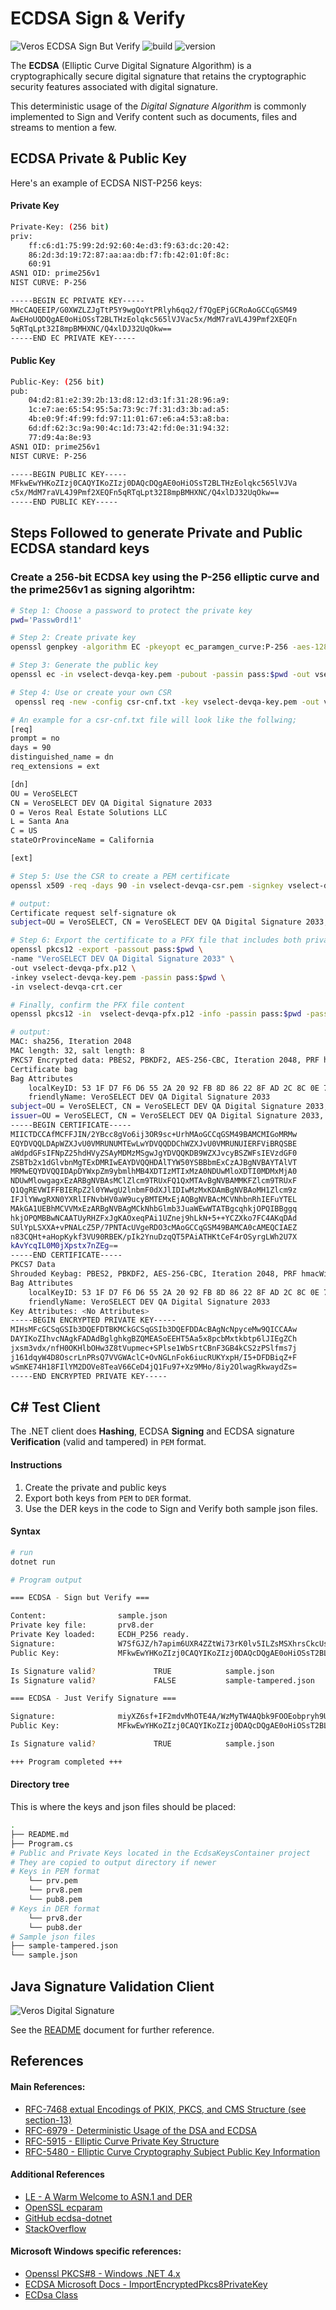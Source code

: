 # ECDSA Sign & Verify

![Veros ECDSA Sign But Verify](project.svg)
![build](build.svg)
![version](version.svg)

The **ECDSA** (Elliptic Curve Digital Signature Algorithm) is a cryptographically secure digital signature that retains the cryptographic security features associated with digital signature.

This deterministic usage of the *Digital Signature Algorithm* is commonly implemented to Sign and Verify content such as documents, files and streams to mention a few.

## ECDSA Private & Public Key 

Here's an example of ECDSA NIST-P256 keys:

#### Private Key

```sh
Private-Key: (256 bit)
priv:
    ff:c6:d1:75:99:2d:92:60:4e:d3:f9:63:dc:20:42:
    86:2d:3d:19:72:87:aa:aa:db:f7:fb:42:01:0f:8c:
    60:91
ASN1 OID: prime256v1
NIST CURVE: P-256

-----BEGIN EC PRIVATE KEY-----
MHcCAQEEIP/G0XWZLZJgTtP5Y9wgQoYtPRlyh6qq2/f7QgEPjGCRoAoGCCqGSM49
AwEHoUQDQgAE0oHiOSsT2BLTHzEolqkc565lVJVac5x/MdM7raVL4J9Pmf2XEQFn
5qRTqLpt32I8mpBMHXNC/Q4xlDJ32UqOkw==
-----END EC PRIVATE KEY-----
```

#### Public Key

```sh
Public-Key: (256 bit)
pub:
    04:d2:81:e2:39:2b:13:d8:12:d3:1f:31:28:96:a9:
    1c:e7:ae:65:54:95:5a:73:9c:7f:31:d3:3b:ad:a5:
    4b:e0:9f:4f:99:fd:97:11:01:67:e6:a4:53:a8:ba:
    6d:df:62:3c:9a:90:4c:1d:73:42:fd:0e:31:94:32:
    77:d9:4a:8e:93
ASN1 OID: prime256v1
NIST CURVE: P-256

-----BEGIN PUBLIC KEY-----
MFkwEwYHKoZIzj0CAQYIKoZIzj0DAQcDQgAE0oHiOSsT2BLTHzEolqkc565lVJVa
c5x/MdM7raVL4J9Pmf2XEQFn5qRTqLpt32I8mpBMHXNC/Q4xlDJ32UqOkw==
-----END PUBLIC KEY-----
```

## Steps Followed to generate Private and Public ECDSA standard keys

### Create a 256-bit ECDSA key using the P-256 elliptic curve and the __prime256v1__ as signing algorihtm:

```sh
# Step 1: Choose a password to protect the private key
pwd='Passw0rd!1'
```

```sh
# Step 2: Create private key
openssl genpkey -algorithm EC -pkeyopt ec_paramgen_curve:P-256 -aes-128-cbc -pass pass:$pwd -out vselect-devqa-key.pem
```

```sh
# Step 3: Generate the public key
openssl ec -in vselect-devqa-key.pem -pubout -passin pass:$pwd -out vselect-devqa-pub.pem
```

```sh
# Step 4: Use or create your own CSR
 openssl req -new -config csr-cnf.txt -key vselect-devqa-key.pem -out vselect-devqa-csr.pem -passin pass:$pwd

# An example for a csr-cnf.txt file will look like the follwing;
[req]
prompt = no
days = 90
distinguished_name = dn
req_extensions = ext

[dn]
OU = VeroSELECT
CN = VeroSELECT DEV QA Digital Signature 2033
O = Veros Real Estate Solutions LLC
L = Santa Ana
C = US
stateOrProvinceName = California

[ext]

```


```sh
# Step 5: Use the CSR to create a PEM certificate
openssl x509 -req -days 90 -in vselect-devqa-csr.pem -signkey vselect-devqa-key.pem -out vselect-devqa-crt.cer -passin pass:$pwd

# output:
Certificate request self-signature ok
subject=OU = VeroSELECT, CN = VeroSELECT DEV QA Digital Signature 2033, O = Veros Real Estate Solutions LLC, L = Santa Ana, C = US, ST = California
```

```sh
# Step 6: Export the certificate to a PFX file that includes both private and public keys
openssl pkcs12 -export -passout pass:$pwd \
-name "VeroSELECT DEV QA Digital Signature 2033" \
-out vselect-devqa-pfx.p12 \
-inkey vselect-devqa-key.pem -passin pass:$pwd \
-in vselect-devqa-crt.cer
```

```sh
# Finally, confirm the PFX file content
openssl pkcs12 -in  vselect-devqa-pfx.p12 -info -passin pass:$pwd -passout pass:$pwd | less

# output:
MAC: sha256, Iteration 2048
MAC length: 32, salt length: 8
PKCS7 Encrypted data: PBES2, PBKDF2, AES-256-CBC, Iteration 2048, PRF hmacWithSHA256
Certificate bag
Bag Attributes
    localKeyID: 53 1F D7 F6 D6 55 2A 20 92 FB 8D 86 22 8F AD 2C 8C 0E 7F 12
    friendlyName: VeroSELECT DEV QA Digital Signature 2033
subject=OU = VeroSELECT, CN = VeroSELECT DEV QA Digital Signature 2033, O = Veros Real Estate Solutions LLC, L = Santa Ana, C = US, ST = California
issuer=OU = VeroSELECT, CN = VeroSELECT DEV QA Digital Signature 2033, O = Veros Real Estate Solutions LLC, L = Santa Ana, C = US, ST = California
-----BEGIN CERTIFICATE-----
MIICTDCCAfMCFFJIN/2YBcc8gVo6ij3OR9sc+UrhMAoGCCqGSM49BAMCMIGoMRMw
EQYDVQQLDApWZXJvU0VMRUNUMTEwLwYDVQQDDChWZXJvU0VMRUNUIERFViBRQSBE
aWdpdGFsIFNpZ25hdHVyZSAyMDMzMSgwJgYDVQQKDB9WZXJvcyBSZWFsIEVzdGF0
ZSBTb2x1dGlvbnMgTExDMRIwEAYDVQQHDAlTYW50YSBBbmExCzAJBgNVBAYTAlVT
MRMwEQYDVQQIDApDYWxpZm9ybmlhMB4XDTIzMTIxMzA0NDUwMloXDTI0MDMxMjA0
NDUwMlowgagxEzARBgNVBAsMClZlcm9TRUxFQ1QxMTAvBgNVBAMMKFZlcm9TRUxF
Q1QgREVWIFFBIERpZ2l0YWwgU2lnbmF0dXJlIDIwMzMxKDAmBgNVBAoMH1Zlcm9z
IFJlYWwgRXN0YXRlIFNvbHV0aW9ucyBMTEMxEjAQBgNVBAcMCVNhbnRhIEFuYTEL
MAkGA1UEBhMCVVMxEzARBgNVBAgMCkNhbGlmb3JuaWEwWTATBgcqhkjOPQIBBggq
hkjOPQMBBwNCAATUyRHZFxJgKAOxeqPAi1UZnej9hLkN+5++YCZXko7FC4AKqDAd
SUlYpLSXXA+vPNALcZ5P/7PNTAcUVgeRDO3cMAoGCCqGSM49BAMCA0cAMEQCIAEZ
n83CQHt+aHopKykf3VU90RBEK/pIk2YnuDzqQT5PAiATHKtCeF4rOSyrgLWh2U7X
kAvYcqIL0M0jXpstx7nZEg==
-----END CERTIFICATE-----
PKCS7 Data
Shrouded Keybag: PBES2, PBKDF2, AES-256-CBC, Iteration 2048, PRF hmacWithSHA256
Bag Attributes
    localKeyID: 53 1F D7 F6 D6 55 2A 20 92 FB 8D 86 22 8F AD 2C 8C 0E 7F 12
    friendlyName: VeroSELECT DEV QA Digital Signature 2033
Key Attributes: <No Attributes>
-----BEGIN ENCRYPTED PRIVATE KEY-----
MIHsMFcGCSqGSIb3DQEFDTBKMCkGCSqGSIb3DQEFDDAcBAgNcNpyceMw9QICCAAw
DAYIKoZIhvcNAgkFADAdBglghkgBZQMEASoEEHT5Aa5x8pcbMxtkbtp6lJIEgZCh
jxsm3vdx/nfH0OKHlbOHw3Z8tVupmec+SPlse1WbSrtCBnF3GB4kCS2zPSlfms7j
j161dqyW4D8OscrLnPRsQ7VVGWAclC+OvNGLnFok6iucRUKYxpH/I5+DFDBiqZ+F
wSmKE74H18FIlYM2DOVe8TeaV66CeD4jQ1Fu97+Xz9MHo/8iy2OlwagRkwaydZs=
-----END ENCRYPTED PRIVATE KEY-----
```

## C# Test Client

The .NET client does **Hashing**, ECDSA **Signing** and ECDSA signature **Verification** (valid and tampered) in `PEM` format.

#### Instructions

1. Create the private and public keys
1. Export both keys from `PEM` to `DER` format.
1. Use the DER keys in the code to Sign and Verify both sample json files.

#### Syntax

```sh
# run
dotnet run

# Program output

=== ECDSA - Sign but Verify ===

Content:                sample.json
Private key file:       prv8.der
Private Key loaded:     ECDH_P256 ready.
Signature:              W7SfGJZ/h7apim6UXR4ZZtWi73rK0lv5ILZsMSXhrsCkcUsqx6QqAEtDw2d5TLoThU2m88mKYu0igAgRHOM00w==
Public Key:             MFkwEwYHKoZIzj0CAQYIKoZIzj0DAQcDQgAE0oHiOSsT2BLTHzEolqkc565lVJVac5x/MdM7raVL4J9Pmf2XEQFn5qRTqLpt32I8mpBMHXNC/Q4xlDJ32UqOkw==

Is Signature valid?             TRUE            sample.json
Is Signature valid?             FALSE           sample-tampered.json

=== ECDSA - Just Verify Signature ===

Signature:              miyXZ6sf+IF2mdvMhOTE4A/WzMyTW4AQbk9FOOEobpryh9UY1VuqapA2sGn0Jov5cLMv66DksO+gH/RJQP2f6A==
Public Key:             MFkwEwYHKoZIzj0CAQYIKoZIzj0DAQcDQgAE0oHiOSsT2BLTHzEolqkc565lVJVac5x/MdM7raVL4J9Pmf2XEQFn5qRTqLpt32I8mpBMHXNC/Q4xlDJ32UqOkw==

Is Signature valid?             TRUE            sample.json

+++ Program completed +++
```

#### Directory tree

This is where the keys and json files should be placed:

```sh
.
├── README.md
├── Program.cs
# Public and Private Keys located in the EcdsaKeysContainer project
# They are copied to output directory if newer
# Keys in PEM format
    └── prv.pem
    └── prv8.pem
    └── pub8.pem
# Keys in DER format
    └── prv8.der
    └── pub8.der
# Sample json files
├── sample-tampered.json
└── sample.json
```

## Java Signature Validation Client

![Veros Digital Signature](./Figure/verify-java-sample/project.svg)

See the [README](./Figure/verify-java-sample/README.md) document for further reference.

## References

#### Main References:

- [RFC-7468 extual Encodings of PKIX, PKCS, and CMS Structure (see section-13)](https://datatracker.ietf.org/doc/html/rfc7468)
- [RFC-6979 - Deterministic Usage of the DSA and ECDSA](https://datatracker.ietf.org/doc/html/rfc6979)
- [RFC-5915 - Elliptic Curve Private Key Structure](https://datatracker.ietf.org/doc/html/rfc5915)
- [RFC-5480 - Elliptic Curve Cryptography Subject Public Key Information](https://datatracker.ietf.org/doc/html/rfc5480)


#### Additional References

- [LE - A Warm Welcome to ASN.1 and DER](https://letsencrypt.org/docs/a-warm-welcome-to-asn1-and-der/)
- [OpenSSL ecparam](https://www.openssl.org/docs/man1.0.2/man1/ecparam.html)
- [GitHub ecdsa-dotnet](https://github.com/starkbank/ecdsa-dotnet)
- [StackOverflow](https://stackoverflow.com/questions/56144550/loading-an-ecc-private-key-in-net)


#### Microsoft Windows specific references:

- [Openssl PKCS#8 - Windows .NET 4.x](https://www.openssl.org/docs/man3.0/man1/openssl-pkcs8.html)
- [ECDSA Microsoft Docs - ImportEncryptedPkcs8PrivateKey](https://learn.microsoft.com/en-us/dotnet/api/system.security.cryptography.asymmetricalgorithm.importencryptedpkcs8privatekey?view=net-8.0&viewFallbackFrom=netframework-4.7.2#system-security-cryptography-asymmetricalgorithm-importencryptedpkcs8privatekey(system-readonlyspan((system-byte))-system-readonlyspan((system-byte))-system-int32@))
- [ECDsa Class](https://learn.microsoft.com/en-us/dotnet/api/system.security.cryptography.ecdsa?view=netframework-4.7.2)